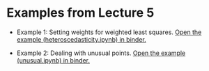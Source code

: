 # Examples from Lecture 5

* Example 1: Setting weights for weighted least squares.
  [Open the example (heteroscedasticity.ipynb) in binder.](https://mybinder.org/v2/gh/andersle/chemometrics/main?urlpath=/tree/lectures%2Flecture005%2Fheteroscedasticity.ipynb)

* Example 2: Dealing with unusual points.
  [Open the example (unusual.ipynb) in binder.](https://mybinder.org/v2/gh/andersle/chemometrics/main?urlpath=/tree/lectures%2Flecture005%2Funusual.ipynb)
